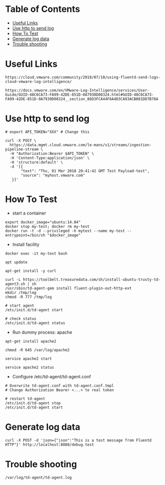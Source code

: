 Table of Contents
=================
   * [Useful Links](#useful-links)
   * [Use http to send log](#use-http-to-send-log)
   * [How To Test](#how-to-test)
   * [Generate log data](#generate-log-data)
   * [Trouble shooting](#trouble-shooting)

# Useful Links
```
https://cloud.vmware.com/community/2018/07/10/using-fluentd-send-logs-cloud-vmware-log-intelligence/

https://docs.vmware.com/en/VMware-Log-Intelligence/services/User-Guide/GUID-48C6CA73-FA99-42DE-851D-0A7930D08324.html#GUID-48C6CA73-FA99-42DE-851D-0A7930D08324__section_86D3FCA44F6A4D3CA93ACB081DD7B76A
```

# Use http to send log
```
# export API_TOKEN="XXX" # Change this

curl -X POST \
  https://data.mgmt.cloud.vmware.com/le-mans/v1/streams/ingestion-pipeline-stream \
  -H "Authorization:Bearer $API_TOKEN" \
  -H 'Content-Type:application/json' \
  -H 'structure:default' \
  -d '[{
       "text": "Thu, 01 Mar 2018 20:41:42 GMT Test Payload-test",
       "source": "myhost.vmware.com"
   }]'
```

# How To Test
- start a container

```
export docker_image="ubuntu:14.04"
docker stop my-test; docker rm my-test
docker run -t -d --privileged -h mytest --name my-test --entrypoint=/bin/sh "$docker_image"
```

- Install facility

```
docker exec -it my-test bash

apt update

apt-get install -y curl

curl -L https://toolbelt.treasuredata.com/sh/install-ubuntu-trusty-td-agent3.sh | sh
/usr/sbin/td-agent-gem install fluent-plugin-out-http-ext
mkdir /tmp/log
chmod -R 777 /tmp/log

# start agent
/etc/init.d/td-agent start

# check status
/etc/init.d/td-agent status
```

- Run dummy process: apache

```
apt-get install apache2

chmod -R 645 /var/log/apache2

service apache2 start

service apache2 status
```

- Configure /etc/td-agent/td-agent.conf

```
# Overwrite td-agent.conf with td-agent.conf.tmpl
# Change Authorization Bearer <...> to real token

# restart td-agent
/etc/init.d/td-agent stop
/etc/init.d/td-agent start
```

# Generate log data
```
curl -X POST -d 'json={"json":"This is a test message from Fluentd HTTP"}' http://localhost:8888/debug.test

```

# Trouble shooting

```
/var/log/td-agent/td-agent.log
```
